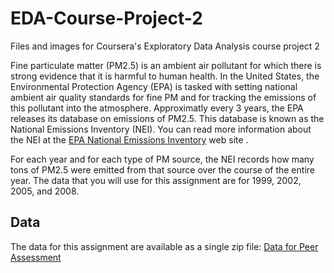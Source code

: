 # EDA-Course-Project-2
Files and images for Coursera's Exploratory Data Analysis course project 2

Fine particulate matter (PM2.5) is an ambient air pollutant for which there is strong evidence that it is harmful to human health. In the United States, the Environmental Protection Agency (EPA) is tasked with setting national ambient air quality standards for fine PM and for tracking the emissions of this pollutant into the atmosphere. Approximatly every 3 years, the EPA releases its database on emissions of PM2.5. This database is known as the National Emissions Inventory (NEI). You can read more information about the NEI at the 
<a href="http://www.epa.gov/ttn/chief/eiinformation.html">EPA National Emissions Inventory</a> web site
.

For each year and for each type of PM source, the NEI records how many tons of PM2.5 were emitted from that source over the course of the entire year. The data that you will use for this assignment are for 1999, 2002, 2005, and 2008.

## Data
The data for this assignment are available as a single zip file: <a href="https://d396qusza40orc.cloudfront.net/exdata%2Fdata%2FNEI_data.zip">Data for Peer Assessment</a>

